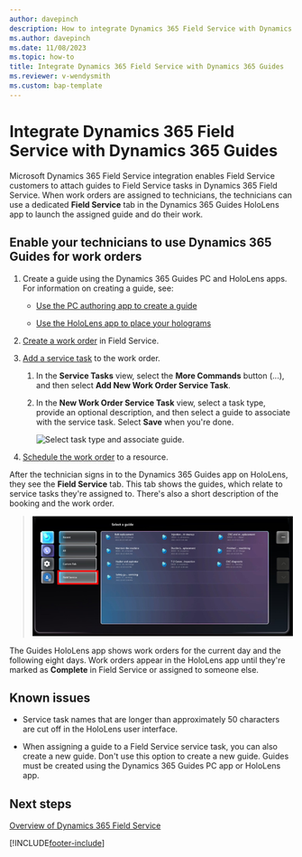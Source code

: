 ```yaml
---
author: davepinch
description: How to integrate Dynamics 365 Field Service with Dynamics 365 Guides so Field Service technicians can follow a guide while doing a work order
ms.author: davepinch
ms.date: 11/08/2023
ms.topic: how-to
title: Integrate Dynamics 365 Field Service with Dynamics 365 Guides
ms.reviewer: v-wendysmith
ms.custom: bap-template
---
```


# Integrate Dynamics 365 Field Service with Dynamics 365 Guides

<!---
> ![Video camera graphic](media/video-camera.PNG "Video camera graphic") [Watch a video on integrating Dynamics 365 Field Service with Dynamics 365 Guides](https://www.youtube.com/watch?v=IzTU-6o1XqE) --->

Microsoft Dynamics 365 Field Service integration enables Field Service customers to attach guides to Field Service tasks in Dynamics 365 Field Service. When work orders are assigned to technicians, the technicians can use a dedicated **Field Service** tab in the Dynamics 365 Guides HoloLens app to launch the assigned guide and do their work.

<!-- How to add a guide to service task? FS and Guides on same env only prereq?-->

## Enable your technicians to use Dynamics 365 Guides for work orders

1. Create a guide using the Dynamics 365 Guides PC and HoloLens apps. For information on creating a guide, see:
  
   - [Use the PC authoring app to create a guide](pc-app-overview.md)

   - [Use the HoloLens app to place your holograms](hololens-app-overview.md)

1. [Create a work order](/dynamics365/field-service/create-work-order.md) in Field Service.

1. [Add a service task](/dynamics365/field-service/set-up-service-task-types.md) to the work order.

   1. In the **Service Tasks** view, select the **More Commands** button (...), and then select **Add New Work Order Service Task**.

   1. In the **New Work Order Service Task** view, select a task type, provide an optional description, and then select a guide to associate with the service task. Select **Save** when you're done.

      ![Select task type and associate guide.](media/new-work-order-options.PNG "Select task type and associate guide")

1. [Schedule the work order](/dynamics365/field-service/schedule-work-order.md) to a resource.

After the technician signs in to the Dynamics 365 Guides app on HoloLens, they see the **Field Service** tab. This tab shows the guides, which relate to service tasks they're assigned to. There's also a short description of the booking and the work order.

   > ![Select guide.](media/field-service-guides-integration-over.png "Select guide")

The Guides HoloLens app shows work orders for the current day and the following eight days. Work orders appear in the HoloLens app until they're marked as **Complete** in Field Service or assigned to someone else.

## Known issues

- Service task names that are longer than approximately 50 characters are cut off in the HoloLens user interface.

- When assigning a guide to a Field Service service task, you can also create a new guide. Don't use this option to create a new guide. Guides must be created using the Dynamics 365 Guides PC app or HoloLens app.

## Next steps

[Overview of Dynamics 365 Field Service](/dynamics365/field-service/overview)

[!INCLUDE[footer-include](../includes/footer-banner.md)]
